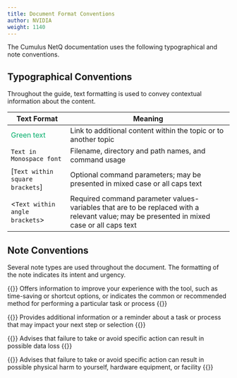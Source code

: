```yaml
---
title: Document Format Conventions
author: NVIDIA
weight: 1140
---
```


The Cumulus NetQ documentation uses the following typographical and note conventions.

## Typographical Conventions

Throughout the guide, text formatting is used to convey contextual information about the content.

| Text Format  | Meaning |
| --------------- | ----------- |
| <span style="color: #00ad69;"> Green text </span> | Link to additional content within the topic or to another topic |
| `Text in Monospace font` |  Filename, directory and path names, and command usage |
| \[`Text within square brackets`\] | Optional command parameters; may be presented in mixed case or all caps text |
| \<`Text within angle brackets`\> | Required command parameter values-variables that are to be replaced with a relevant value; may be presented in mixed case or all caps text |

## Note Conventions

Several note types are used throughout the document. The formatting of the note indicates its intent and
urgency.

{{<notice tip>}}
Offers information to improve your experience with the tool, such as time-saving or shortcut options, or indicates the common or recommended method for performing a particular task or process
{{</notice>}}

{{<notice note>}}
Provides additional information or a reminder about a task or process that may impact your next step or selection
{{</notice>}}

{{<notice info>}}
Advises that failure to take or avoid specific action can result in possible data loss
{{</notice>}}

{{<notice warning>}}
Advises that failure to take or avoid specific action can result in possible physical harm to yourself, hardware equipment, or facility
{{</notice>}}
